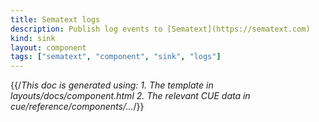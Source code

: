 ```yaml
---
title: Sematext logs
description: Publish log events to [Sematext](https://sematext.com)
kind: sink
layout: component
tags: ["sematext", "component", "sink", "logs"]
---
```


{{/*This doc is generated using:
     1. The template in layouts/docs/component.html
2. The relevant CUE data in cue/reference/components/...*/}}

